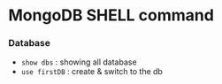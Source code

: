 # MongoDB SHELL command
### Database
- ``show dbs`` : showing all database
- `use firstDB` : create & switch to the db